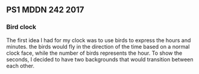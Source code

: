 ## PS1 MDDN 242 2017

### Bird clock

The first idea I had for my clock was to use birds to express the hours and minutes.
the birds would fly in the direction of the time based on a normal clock face, 
while the number of birds represents the hour. To show the seconds, I decided to have
two backgrounds that would transition between each other.